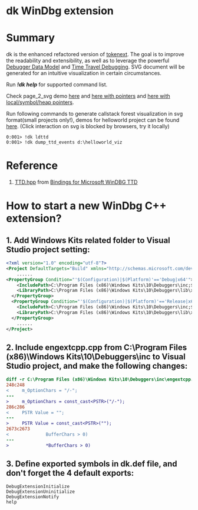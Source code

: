 # dk WinDbg extension

# Summary

dk is the enhanced refactored version of [tokenext](https://github.com/long123king/tokenext). The goal is to improve the readability and extensibility, as well as to leverage the powerful [Debugger Data Model](https://learn.microsoft.com/en-us/windows-hardware/drivers/debugger/data-model-cpp-overview) and [Time Travel Debugging](https://learn.microsoft.com/en-us/windows-hardware/drivers/debugger/time-travel-debugging-overview). SVG document will be generated for an intuitive visualization in certain circumstances.

Run ***!dk help*** for supported command list.

Check page_2_svg demo [here](https://raw.githubusercontent.com/long123king/dk/main/demos/page_00000060a11ff000.svg) and [here with pointers](https://raw.githubusercontent.com/long123king/dk/main/demos/page_00000052%60182ff730_1.svg) and [here with local/symbol/heap pointers](https://raw.githubusercontent.com/long123king/dk/main/demos/page_00000052%60182ff8f0_2.svg).

Run following commands to generate callstack forest visualization in svg format(small projects only!), demos for helloworld project can be found  [here](https://raw.githubusercontent.com/long123king/dk/main/demos/helloworld_viz_forest.svg). (Click interaction on svg is blocked by browsers, try it locally)

```
0:001> !dk ldttd
0:001> !dk dump_ttd_events d:\helloworld_viz
```



# Reference

1. [TTD.hpp](https://github.com/commial/ttd-bindings/blob/master/TTD/TTD.hpp) from [Bindings for Microsoft WinDBG TTD](https://github.com/commial/ttd-bindings)

# How to start a new WinDbg C++ extension?

## 1. Add Windows Kits related folder to Visual Studio project setting:

``` xml
<?xml version="1.0" encoding="utf-8"?>
<Project DefaultTargets="Build" xmlns="http://schemas.microsoft.com/developer/msbuild/2003">
    ......
<PropertyGroup Condition="'$(Configuration)|$(Platform)'=='Debug|x64'">
    <IncludePath>C:\Program Files (x86)\Windows Kits\10\Debuggers\inc;$(IncludePath)</IncludePath>
    <LibraryPath>C:\Program Files (x86)\Windows Kits\10\Debuggers\lib\x64;$(LibraryPath)</LibraryPath>
  </PropertyGroup>
  <PropertyGroup Condition="'$(Configuration)|$(Platform)'=='Release|x64'">
    <IncludePath>C:\Program Files (x86)\Windows Kits\10\Debuggers\inc;$(IncludePath)</IncludePath>
    <LibraryPath>C:\Program Files (x86)\Windows Kits\10\Debuggers\lib\x64;$(LibraryPath)</LibraryPath>
  </PropertyGroup>
    ......
</Project>
```

## 2. Include engextcpp.cpp from C:\Program Files (x86)\Windows Kits\10\Debuggers\inc to Visual Studio project, and make the following changes:

```diff
diff -r C:\Program Files (x86)\Windows Kits\10\Debuggers\inc\engextcpp.cpp C:\Users\dk\source\repos\dk\engextcpp.cpp
248c248
<     m_OptionChars = "/-";
---
>     m_OptionChars = const_cast<PSTR>("/-");
286c286
<     PSTR Value = "";
---
>     PSTR Value = const_cast<PSTR>("");
2673c2673
<              BufferChars > 0)
---
>              *BufferChars > 0)

```

## 3. Define exported symbols in dk.def file, and don't forget the 4 default exports:

```configuration
DebugExtensionInitialize
DebugExtensionUninitialize
DebugExtensionNotify
help
```

